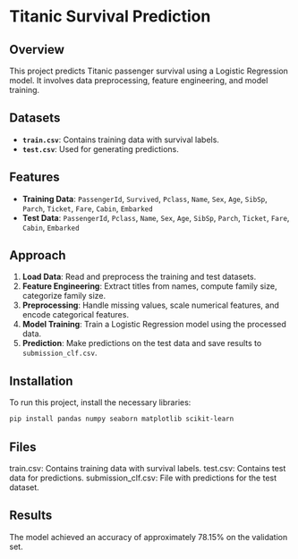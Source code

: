 # Titanic Survival Prediction

## Overview
This project predicts Titanic passenger survival using a Logistic Regression model. It involves data preprocessing, feature engineering, and model training.

## Datasets
- **`train.csv`**: Contains training data with survival labels.
- **`test.csv`**: Used for generating predictions.

## Features
- **Training Data**: `PassengerId`, `Survived`, `Pclass`, `Name`, `Sex`, `Age`, `SibSp`, `Parch`, `Ticket`, `Fare`, `Cabin`, `Embarked`
- **Test Data**: `PassengerId`, `Pclass`, `Name`, `Sex`, `Age`, `SibSp`, `Parch`, `Ticket`, `Fare`, `Cabin`, `Embarked`

## Approach
1. **Load Data**: Read and preprocess the training and test datasets.
2. **Feature Engineering**: Extract titles from names, compute family size, categorize family size.
3. **Preprocessing**: Handle missing values, scale numerical features, and encode categorical features.
4. **Model Training**: Train a Logistic Regression model using the processed data.
5. **Prediction**: Make predictions on the test data and save results to `submission_clf.csv`.

## Installation
To run this project, install the necessary libraries:

```bash
pip install pandas numpy seaborn matplotlib scikit-learn
```

## Files
  train.csv: Contains training data with survival labels.
  test.csv: Contains test data for predictions.
  submission_clf.csv: File with predictions for the test dataset.
  
## Results
The model achieved an accuracy of approximately 78.15% on the validation set.
